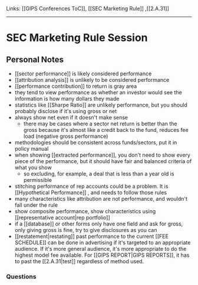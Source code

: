 Links: [[GIPS Conferences ToC]], [[SEC Marketing Rule]] ,[[2.A.31]]
___
# SEC Marketing Rule Session
## Personal Notes
- [[sector performance]] is likely considered performance
- [[attribution analysis]] is unlikely to be considered performance
- [[performance contribution]] to return is gray area
- they tend to view performance as whether an investor would see the information is how many dollars they made
- statistics like [[Sharpe Ratio]] are unlikely performance, but you should probably disclose if it's using gross or net
- always show net even if it doesn't make sense
	- there may be cases where a sector net return is better than the gross because it's almost like a credit back to the fund, reduces fee load (negative gross performance)
- methodologies should be consistent across funds/sectors, put it in policy manual
- when showing [[extracted performance]], you don't need to show every piece of the performance, but it should have fair and balanced criteria of what you show
	- so excluding, for example, a deal that is less than a year old is permissible
- stitching performance of rep accounts could be a problem. It is [[Hypothetical Performance]] , and needs to follow those rules
- many characteristics like attribution are not performance, and wouldn't fall under the rule
- show composite performance, show characteristics using [[representative account|rep portfolio]]
- if a [[database]] or other forms only have one field and ask for gross, only giving gross is fine, try to give disclosures as you can
- [[restatement|restating]] past performance to the current [[FEE SCHEDULE]] can be done in advertising if it's targeted to an appropriate audience. If it's more general audience, it's more appropriate to do the highest model fee available. For [[GIPS REPORT|GIPS REPORTS]], it has to past the [[2.A.31|test]] regardless of method used.
### Questions
